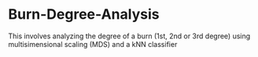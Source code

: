 # Burn-Degree-Analysis
This involves analyzing the degree of a burn (1st, 2nd or 3rd degree) using multisimensional scaling (MDS) and a kNN classifier
